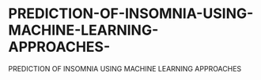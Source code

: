 # PREDICTION-OF-INSOMNIA-USING-MACHINE-LEARNING-APPROACHES-
PREDICTION OF INSOMNIA USING MACHINE LEARNING APPROACHES 
